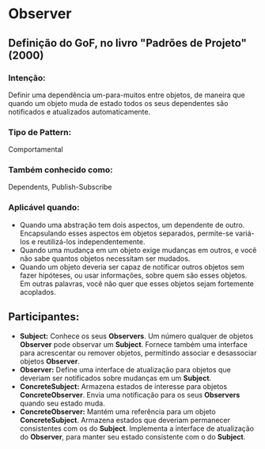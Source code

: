 # Observer

## Definição do GoF, no livro "Padrões de Projeto" (2000)

### Intenção: 
Definir uma dependência um-para-muitos entre objetos, de maneira que quando um objeto muda de estado todos os seus 
dependentes são notificados e atualizados automaticamente.

### Tipo de Pattern:
Comportamental

### Também conhecido como:
Dependents, Publish-Subscribe

### Aplicável quando:
- Quando uma abstração tem dois aspectos, um dependente de outro. Encapsulando esses aspectos em objetos separados, 
permite-se variá-los e reutilizá-los independentemente.
- Quando uma mudança em um objeto exige mudanças em outros, e você não sabe quantos objetos necessitam ser mudados.
- Quando um objeto deveria ser capaz de notificar outros objetos sem fazer hipóteses, ou usar informações, sobre quem
 são esses objetos. Em outras palavras, você não quer que esses objetos sejam fortemente acoplados.
 
## Participantes:
- **Subject:** Conhece os seus **Observers**. Um número qualquer de objetos **Observer** pode observar um **Subject**. 
Fornece também uma interface para acrescentar ou remover objetos, permitindo associar e desassociar objetos 
**Observer**.
- **Observer:** Define uma interface de atualização para objetos que deveriam ser notificados sobre mudanças em um 
**Subject**.
- **ConcreteSubject:** Armazena estados de interesse para objetos **ConcreteObserver**. Envia uma notificação para os 
seus **Observers** quando seu estado muda.
- **ConcreteObserver:** Mantém uma referência para um objeto **ConcreteSubject**. Armazena estados que deveriam 
permanecer consistentes com os do **Subject**. Implementa a interface de atualização do **Observer**, para manter seu 
estado consistente com o do **Subject**.

